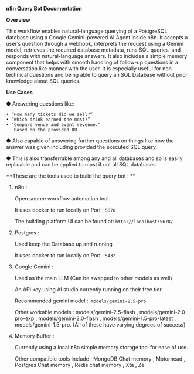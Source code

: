 **n8n Query Bot Documentation**

**Overview**

This workflow enables natural-language querying of a PostgreSQL database using a Google Gemini-powered AI Agent inside n8n. It accepts a user’s question through a webhook, interprets the request using a Gemini model, retrieves the required database metadata, runs SQL queries, and responds with natural-language answers. It also includes a simple memory component that helps with smooth handling of follow-up questions in a conversation like manner with the user. It is especially useful for non-technical questions and being able to query an SQL Database without prior knowledge about SQL queries.


**Use Cases**

●	Answering questions like:

	• “How many tickets did we sell?”
	• “Which drink earned the most?”
	• “Compare venue and event revenue.”
      _Based on the provided DB_
      
●	Also capable of answering further questions on things like how the answer was given including provided the executed SQL query.

●	This is also transferrable among any and all databases and so is easily replicable and can be applied to most if not all SQL databases.

**These are the tools used to build the query bot : **

1.	n8n :
   
	Open source workflow automation tool.

	It uses docker to run locally on Port : </code>```5678```</code>

	The building platform UI can be found at: 
</code>```http://localhost:5678/```</code>

2.	Postgres :
   
	Used keep the Database up and running

	It uses docker to run locally on Port : </code>```5432```</code>

3.	Google Gemini :
   
	Used as the main LLM (Can be swapped to other models as well)

	An API key using AI studio currently running on their free tier

	Recommended gemini model :</code>``` models/gemini-2.5-pro```</code>

	Other workable models : models/gemini-2.5-flash , models/gemini-2.0-pro-exp , models/gemini-2.0-flash , models/gemini-1.5-pro-latest ,  models/gemini-1.5-pro. (All of these have varying degrees of success)

8.	Memory Buffer :
   
	Currently using a local n8n simple memory storage tool for ease of use.

	Other compatible tools include : MongoDB Chat memory , Motorhead , Postgres Chat memory , Redis chat memory , Xta , Ze 
